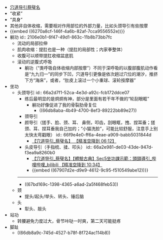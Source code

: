 - [穴道导引蔡璧名](https://www.bilibili.com/video/BV12s411K7Nx)
- “收紧”
- “具身”
- 其他非自体收缩，需要相对作用部位的外部力量，比如头颈导引有些按摩
- {{embed ((6270a8cf-146f-4a6b-82af-7cca9556552e))}}
- 躺功
  id:: 2106e0b1-6f47-49d1-863c-11b8b73bb7fc
	- 流动的局部拉伸
	- 肌肉收缩：提肛也是一种（提肛的局部性；内家拳整体）
	- 收腹可以顺带提肛收缩盆底肌
	- 滚动的逆腹式呼吸
		- 躺功（“类呼吸自体收缩内部按摩”）不同于深呼吸的以腹部腹肌动作看是“九九归一”的同步下凹，穴道导引更像是依次趟过穴位的潮汐，推挤下方“海床”，或者，“肚皮上滚过一个小重球、滚轮按摩器”
- 坐功
	- 头颈导引
	  id:: 66a2d7f1-52ca-4e3d-a92c-fcb172ddce07
		- 练后最明显的是炯炯有神，部分是里面有若干年不做的“轮刮眼眶”
			- 躺功好像促进了我的骨裂肋骨复位
				- ((66db8aba-4b49-4700-8ef3-89222bb89e27))
		- 颈导引
		- 颜导引（搓手、脸、颈、耳、 鼻侧，叩齿，刮眼眶，拽、捏耳垂；搓颈、耳、捏耳垂我自己加的；“小猫洗脸”，可能比较舒服，注意手上别太快太弯戳眼）
		  id:: 66f9e4e0-ff6a-4eae-a909-babb5031844d
			- [【穴道导引_蔡璧名】 【精准空降到 06:12】](https://www.bilibili.com/video/BV12s411K7Nx/?p=6&share_source=copy_web&vd_source=24175964b0df2fcc2c022cae23517fdc&t=372)
		- 头皮导引（手指梳、揉、叩头）
		  id:: 66a2e981-de03-43de-947d-f3ea9a8260b0
			- [【穴道导引_蔡璧名】【體驗古典】Sec5坐功課示範：頭頸導引_哔哩哔哩_bilibili 【精准空降到 10:34】](https://www.bilibili.com/video/BV12s411K7Nx/?p=6&share_source=copy_web&vd_source=24175964b0df2fcc2c022cae23517fdc&t=634)
			- {{embed ((67907d2e-d9e9-4612-9c95-f510549abe12))}}
		- ---
		- ((67bd169c-1398-4365-a6ad-2a5f468feb53))
	- 颈
		- 提头/起头/举头、转头、锤后脑
	- 头
		- 犁头、敲头
- 站功
	- 转腰避免力度过大，骨节咔哒一时爽，第二天可能挺疼
- 脚趾
	- ((66db8a9c-745d-4527-b78f-8f724ac114b8))